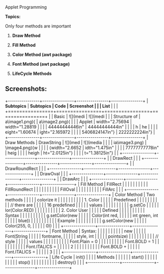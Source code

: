 Applet Programming

**Topics:**

Only four methods are important

1.  **Draw Method**

2.  **Fill Method**

3.  **Color Method (awt package)**

4.  **Font Method (awt package)**

5.  **LifeCycle Methods**

## Screenshots:

+----------------+----------------+----------------+----------------+
| **Subtopics**  | **Subtopics    | **Code**       | **Screenshot** |
|                | List**         |                |                |
+================+================+================+================+
|                | Basic          | ![](medi       | ![](medi       |
|                | Structure of   | a\image1.png){ | a\image2.png){ |
|                | Applet         | width="2.75694 | width="1.28819 |
|                |                | 44444444446in" | 44444444444in" |
|                |                | h              | he             |
|                |                | eight="1.60674 | ight="2.165972 |
|                |                | 5406824147in"} | 2222222224in"} |
+----------------+----------------+----------------+----------------+
| Draw Methods   | DrawString     | ![](med        | ![](media      |
|                |                | ia\image3.png) | \image4.png){w |
|                |                | {width="2.6652 | idth="1.475in" |
|                |                | 77777777778in" | heig           |
|                |                | heigh          | ht="2.0125in"} |
|                |                | t="1.38125in"} |                |
+----------------+----------------+----------------+----------------+
|                | DrawRect       |                |                |
+----------------+----------------+----------------+----------------+
|                | DrawRoundRect  |                |                |
+----------------+----------------+----------------+----------------+
|                | DrawOval       |                |                |
+----------------+----------------+----------------+----------------+
|                | DrawArc        |                |                |
+----------------+----------------+----------------+----------------+
| Fill Method    | FillRect       |                |                |
|                |                |                |                |
|                | FillRoundRect  |                |                |
|                |                |                |                |
|                | FillOval       |                |                |
|                |                |                |                |
|                | FillArc        |                |                |
+----------------+----------------+----------------+----------------+
| Color Method   | Two methods    |                |                |
|                | colorize it    |                |                |
|                |                |                |                |
|                | 1\. Color      |                |                |
|                | Predefined     |                |                |
|                |                |                |                |
|                | // there are   |                |                |
|                | 16 predefined  |                |                |
|                | values         |                |                |
|                |                |                |                |
|                | g.setCo        |                |                |
|                | lor(Color.RED) |                |                |
|                |                |                |                |
|                | 2\. Color User |                |                |
|                | Defined        |                |                |
|                |                |                |                |
|                | Syntax         |                |                |
|                |                |                |                |
|                | g.setColor(new |                |                |
|                | Color(int red, |                |                |
|                | int green, int |                |                |
|                | blue))         |                |                |
|                |                |                |                |
|                | Example        |                |                |
|                |                |                |                |
|                | g.setColor(new |                |                |
|                | Color(255, 0,  |                |                |
|                | 0))            |                |                |
+----------------+----------------+----------------+----------------+
| Font Method    | Syntax:        |                |                |
|                |                |                |                |
|                | new            |                |                |
|                | Font(String    |                |                |
|                | fontname,      |                |                |
|                | style, int     |                |                |
|                | pointsize)     |                |                |
|                |                |                |                |
|                | // style       |                |                |
|                | values         |                |                |
|                |                |                |                |
|                | Font.Plain = 0 |                |                |
|                |                |                |                |
|                | Font.BOLD = 1  |                |                |
|                |                |                |                |
|                | Font.ITALICS = |                |                |
|                | 2              |                |                |
|                |                |                |                |
|                | Font.BOLD +    |                |                |
|                | Font.ITALICS = |                |                |
|                | 3              |                |                |
+----------------+----------------+----------------+----------------+
| Life Cycle     | init()         |                |                |
| Methods        |                |                |                |
|                | start()        |                |                |
|                |                |                |                |
|                | stop()         |                |                |
|                |                |                |                |
|                | destroy()      |                |                |
+----------------+----------------+----------------+----------------+
